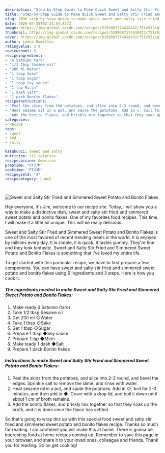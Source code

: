 ```yaml
---
description: "Step-by-Step Guide to Make Quick Sweet and Salty Stir Fried and Simmered Sweet Potato and Bonito Flakes"
title: "Step-by-Step Guide to Make Quick Sweet and Salty Stir Fried and Simmered Sweet Potato and Bonito Flakes"
slug: 2096-step-by-step-guide-to-make-quick-sweet-and-salty-stir-fried-and-simmered-sweet-potato-and-bonito-flakes
date: 2020-04-29T02:31:54.837Z
image: https://img-global.cpcdn.com/recipes/5199087174418432/751x532cq70/sweet-and-salty-stir-fried-and-simmered-sweet-potato-and-bonito-flakes-recipe-main-photo.jpg
thumbnail: https://img-global.cpcdn.com/recipes/5199087174418432/751x532cq70/sweet-and-salty-stir-fried-and-simmered-sweet-potato-and-bonito-flakes-recipe-main-photo.jpg
cover: https://img-global.cpcdn.com/recipes/5199087174418432/751x532cq70/sweet-and-salty-stir-fried-and-simmered-sweet-potato-and-bonito-flakes-recipe-main-photo.jpg
author: Leona Hamilton
ratingvalue: 3.9
reviewcount: 8
recipeingredient:
- "6 Satoimo taro"
- "1/2 tbsp Sesame oil"
- "200 ml Water"
- "1 tbsp Sake"
- "1 tbsp Sugar"
- "1 tbsp Soy sauce"
- "1 tsp Mirin"
- "1 dash Salt"
- "1 pack Bonito flakes"
recipeinstructions:
- "Peel the skins from the potatoes, and slice into 2-3 round, and bevel the edges. Sprinkle salt to remove the slime, and rinse with water."
- "Heat sesame oil in a pot, and saute the potatoes. Add in ◇, boil for 2-3 minutes, and then add in ◆. Cover with a drop lid, and boil it down until about 1 cm of broth remains."
- "Add the bonito flakes, and briskly mix together so that they soak up the broth, and it is done once the flavor has settled."
categories:
- Recipe
tags:
- sweet
- and
- salty

katakunci: sweet and salty 
nutrition: 212 calories
recipecuisine: American
preptime: "PT37M"
cooktime: "PT43M"
recipeyield: "4"
recipecategory: Lunch

---
```



![Sweet and Salty Stir Fried and Simmered Sweet Potato and Bonito Flakes](https://img-global.cpcdn.com/recipes/5199087174418432/751x532cq70/sweet-and-salty-stir-fried-and-simmered-sweet-potato-and-bonito-flakes-recipe-main-photo.jpg)

Hey everyone, it's Jim, welcome to our recipe site. Today, I will show you a way to make a distinctive dish, sweet and salty stir fried and simmered sweet potato and bonito flakes. One of my favorites food recipes. This time, I will make it a little bit unique. This will be really delicious.

Sweet and Salty Stir Fried and Simmered Sweet Potato and Bonito Flakes is one of the most favored of recent trending meals in the world. It is enjoyed by millions every day. It is simple, it is quick, it tastes yummy. They're fine and they look fantastic. Sweet and Salty Stir Fried and Simmered Sweet Potato and Bonito Flakes is something that I've loved my entire life.




To get started with this particular recipe, we have to first prepare a few components. You can have sweet and salty stir fried and simmered sweet potato and bonito flakes using 9 ingredients and 3 steps. Here is how you cook it.

<!--inarticleads1-->

##### The ingredients needed to make Sweet and Salty Stir Fried and Simmered Sweet Potato and Bonito Flakes:

1. Make ready 6 Satoimo (taro)
1. Take 1/2 tbsp Sesame oil
1. Get 200 ml ◇Water
1. Take 1 tbsp ◇Sake
1. Get 1 tbsp ◇Sugar
1. Prepare 1 tbsp ◆Soy sauce
1. Prepare 1 tsp ◆Mirin
1. Make ready 1 dash ◆Salt
1. Prepare 1 pack Bonito flakes




<!--inarticleads2-->

##### Instructions to make Sweet and Salty Stir Fried and Simmered Sweet Potato and Bonito Flakes:

1. Peel the skins from the potatoes, and slice into 2-3 round, and bevel the edges. Sprinkle salt to remove the slime, and rinse with water.
1. Heat sesame oil in a pot, and saute the potatoes. Add in ◇, boil for 2-3 minutes, and then add in ◆. Cover with a drop lid, and boil it down until about 1 cm of broth remains.
1. Add the bonito flakes, and briskly mix together so that they soak up the broth, and it is done once the flavor has settled.




So that's going to wrap this up with this special food sweet and salty stir fried and simmered sweet potato and bonito flakes recipe. Thanks so much for reading. I am confident you will make this at home. There is gonna be interesting food at home recipes coming up. Remember to save this page in your browser, and share it to your loved ones, colleague and friends. Thank you for reading. Go on get cooking!
